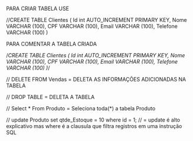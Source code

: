 PARA CRIAR TABELA USE

//CREATE TABLE Clientes (
  Id int AUTO_INCREMENT PRIMARY KEY,
  Nome VARCHAR (100),
  CPF VARCHAR (100),
  Email VARCHAR (100),
  Telefone VARCHAR (100)
)

PARA COMENTAR A TABELA CRIADA

/*CREATE TABLE Clientes (
  Id int AUTO_INCREMENT PRIMARY KEY,
  Nome VARCHAR (100),
  CPF VARCHAR (100),
  Email VARCHAR (100),
  Telefone VARCHAR (100)
)*/

// DELETE FROM Vendas = DELETA AS INFORMAÇÕES ADICIONADAS NA TABELA

// DROP TABLE = DELETA A TABELA

// Select * From Produto = Seleciona toda(*) a tabela Produto

// update Produto set qtde_Estoque = 10 where id = 1; // = update é alto explicativo mas where é a clausula que filtra registros em uma instrução SQL



